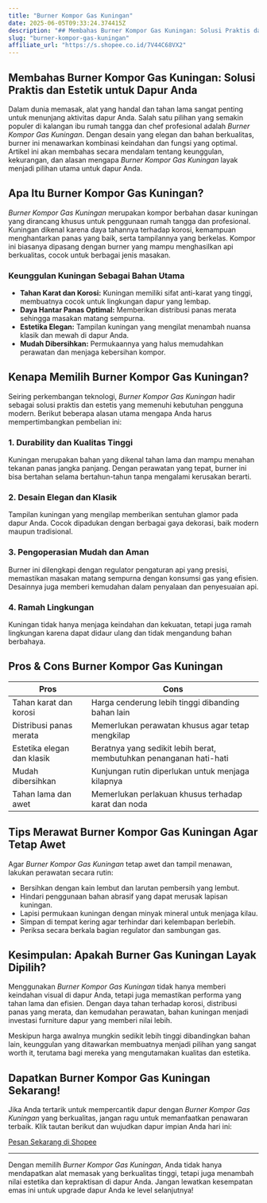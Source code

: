 ```yaml
---
title: "Burner Kompor Gas Kuningan"
date: 2025-06-05T09:33:24.374415Z
description: "## Membahas Burner Kompor Gas Kuningan: Solusi Praktis dan Estetik untuk Dapur Anda..."
slug: "burner-kompor-gas-kuningan"
affiliate_url: "https://s.shopee.co.id/7V44C68VX2"
---
```

## Membahas Burner Kompor Gas Kuningan: Solusi Praktis dan Estetik untuk Dapur Anda

Dalam dunia memasak, alat yang handal dan tahan lama sangat penting untuk menunjang aktivitas dapur Anda. Salah satu pilihan yang semakin populer di kalangan ibu rumah tangga dan chef profesional adalah *Burner Kompor Gas Kuningan*. Dengan desain yang elegan dan bahan berkualitas, burner ini menawarkan kombinasi keindahan dan fungsi yang optimal. Artikel ini akan membahas secara mendalam tentang keunggulan, kekurangan, dan alasan mengapa *Burner Kompor Gas Kuningan* layak menjadi pilihan utama untuk dapur Anda.

## Apa Itu Burner Kompor Gas Kuningan?

*Burner Kompor Gas Kuningan* merupakan kompor berbahan dasar kuningan yang dirancang khusus untuk penggunaan rumah tangga dan profesional. Kuningan dikenal karena daya tahannya terhadap korosi, kemampuan menghantarkan panas yang baik, serta tampilannya yang berkelas. Kompor ini biasanya dipasang dengan burner yang mampu menghasilkan api berkualitas, cocok untuk berbagai jenis masakan.

### Keunggulan Kuningan Sebagai Bahan Utama

- **Tahan Karat dan Korosi:** Kuningan memiliki sifat anti-karat yang tinggi, membuatnya cocok untuk lingkungan dapur yang lembap.
- **Daya Hantar Panas Optimal:** Memberikan distribusi panas merata sehingga masakan matang sempurna.
- **Estetika Elegan:** Tampilan kuningan yang mengilat menambah nuansa klasik dan mewah di dapur Anda.
- **Mudah Dibersihkan:** Permukaannya yang halus memudahkan perawatan dan menjaga kebersihan kompor.

## Kenapa Memilih Burner Kompor Gas Kuningan?

Seiring perkembangan teknologi, *Burner Kompor Gas Kuningan* hadir sebagai solusi praktis dan estetis yang memenuhi kebutuhan pengguna modern. Berikut beberapa alasan utama mengapa Anda harus mempertimbangkan pembelian ini:

### 1. Durability dan Kualitas Tinggi

Kuningan merupakan bahan yang dikenal tahan lama dan mampu menahan tekanan panas jangka panjang. Dengan perawatan yang tepat, burner ini bisa bertahan selama bertahun-tahun tanpa mengalami kerusakan berarti.

### 2. Desain Elegan dan Klasik

Tampilan kuningan yang mengilap memberikan sentuhan glamor pada dapur Anda. Cocok dipadukan dengan berbagai gaya dekorasi, baik modern maupun tradisional.

### 3. Pengoperasian Mudah dan Aman

Burner ini dilengkapi dengan regulator pengaturan api yang presisi, memastikan masakan matang sempurna dengan konsumsi gas yang efisien. Desainnya juga memberi kemudahan dalam penyalaan dan penyesuaian api.

### 4. Ramah Lingkungan

Kuningan tidak hanya menjaga keindahan dan kekuatan, tetapi juga ramah lingkungan karena dapat didaur ulang dan tidak mengandung bahan berbahaya.

## Pros & Cons Burner Kompor Gas Kuningan

| **Pros** | **Cons** |
|---|---|
| Tahan karat dan korosi | Harga cenderung lebih tinggi dibanding bahan lain |
| Distribusi panas merata | Memerlukan perawatan khusus agar tetap mengkilap |
| Estetika elegan dan klasik | Beratnya yang sedikit lebih berat, membutuhkan penanganan hati-hati |
| Mudah dibersihkan | Kunjungan rutin diperlukan untuk menjaga kilapnya |
| Tahan lama dan awet | Memerlukan perlakuan khusus terhadap karat dan noda |


## Tips Merawat Burner Kompor Gas Kuningan Agar Tetap Awet

Agar *Burner Kompor Gas Kuningan* tetap awet dan tampil menawan, lakukan perawatan secara rutin:

- Bersihkan dengan kain lembut dan larutan pembersih yang lembut.
- Hindari penggunaan bahan abrasif yang dapat merusak lapisan kuningan.
- Lapisi permukaan kuningan dengan minyak mineral untuk menjaga kilau.
- Simpan di tempat kering agar terhindar dari kelembapan berlebih.
- Periksa secara berkala bagian regulator dan sambungan gas.

## Kesimpulan: Apakah Burner Gas Kuningan Layak Dipilih?

Menggunakan *Burner Kompor Gas Kuningan* tidak hanya memberi keindahan visual di dapur Anda, tetapi juga memastikan performa yang tahan lama dan efisien. Dengan daya tahan terhadap korosi, distribusi panas yang merata, dan kemudahan perawatan, bahan kuningan menjadi investasi furniture dapur yang memberi nilai lebih.

Meskipun harga awalnya mungkin sedikit lebih tinggi dibandingkan bahan lain, keunggulan yang ditawarkan membuatnya menjadi pilihan yang sangat worth it, terutama bagi mereka yang mengutamakan kualitas dan estetika.

## Dapatkan Burner Kompor Gas Kuningan Sekarang!

Jika Anda tertarik untuk mempercantik dapur dengan *Burner Kompor Gas Kuningan* yang berkualitas, jangan ragu untuk memanfaatkan penawaran terbaik. Klik tautan berikut dan wujudkan dapur impian Anda hari ini:

[Pesan Sekarang di Shopee](https://s.shopee.co.id/7V44C68VX2)

---

Dengan memilih *Burner Kompor Gas Kuningan*, Anda tidak hanya mendapatkan alat memasak yang berkualitas tinggi, tetapi juga menambah nilai estetika dan kepraktisan di dapur Anda. Jangan lewatkan kesempatan emas ini untuk upgrade dapur Anda ke level selanjutnya!